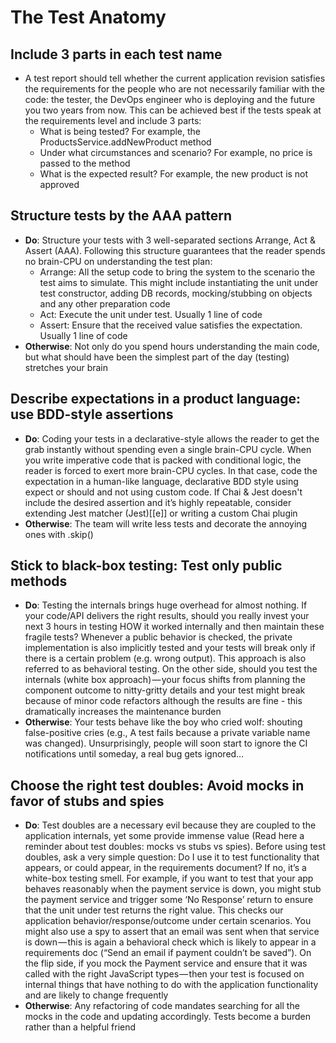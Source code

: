 # The Test Anatomy
## Include 3 parts in each test name
- A test report should tell whether the current application revision satisfies the requirements for the people who are not necessarily familiar with the code: the tester, the DevOps engineer who is deploying and the future you two years from now. This can be achieved best if the tests speak at the requirements level and include 3 parts:
	- What is being tested? For example, the ProductsService.addNewProduct method
	- Under what circumstances and scenario? For example, no price is passed to the method
	- What is the expected result? For example, the new product is not approved
## Structure tests by the AAA pattern
- **Do**: Structure your tests with 3 well-separated sections Arrange, Act & Assert (AAA). Following this structure guarantees that the reader spends no brain-CPU on understanding the test plan:
	- Arrange: All the setup code to bring the system to the scenario the test aims to simulate. This might include instantiating the unit under test constructor, adding DB records, mocking/stubbing on objects and any other preparation code
	- Act: Execute the unit under test. Usually 1 line of code
	- Assert: Ensure that the received value satisfies the expectation. Usually 1 line of code
- **Otherwise**: Not only do you spend hours understanding the main code, but what should have been the simplest part of the day (testing) stretches your brain
## Describe expectations in a product language: use BDD-style assertions
- **Do**: Coding your tests in a declarative-style allows the reader to get the grab instantly without spending even a single brain-CPU cycle. When you write imperative code that is packed with conditional logic, the reader is forced to exert more brain-CPU cycles. In that case, code the expectation in a human-like language, declarative BDD style using expect or should and not using custom code. If Chai & Jest doesn't include the desired assertion and it’s highly repeatable, consider extending Jest matcher (Jest)[[e]]  or writing a custom Chai plugin
- **Otherwise**: The team will write less tests and decorate the annoying ones with .skip()
## Stick to black-box testing: Test only public methods
- **Do**: Testing the internals brings huge overhead for almost nothing. If your code/API delivers the right results, should you really invest your next 3 hours in testing HOW it worked internally and then maintain these fragile tests? Whenever a public behavior is checked, the private implementation is also implicitly tested and your tests will break only if there is a certain problem (e.g. wrong output). This approach is also referred to as behavioral testing. On the other side, should you test the internals (white box approach) — your focus shifts from planning the component outcome to nitty-gritty details and your test might break because of minor code refactors although the results are fine - this dramatically increases the maintenance burden
- **Otherwise**: Your tests behave like the boy who cried wolf: shouting false-positive cries (e.g., A test fails because a private variable name was changed). Unsurprisingly, people will soon start to ignore the CI notifications until someday, a real bug gets ignored…
## Choose the right test doubles: Avoid mocks in favor of stubs and spies
- **Do**: Test doubles are a necessary evil because they are coupled to the application internals, yet some provide immense value (Read here a reminder about test doubles: mocks vs stubs vs spies). 
  Before using test doubles, ask a very simple question: Do I use it to test functionality that appears, or could appear, in the requirements document? If no, it’s a white-box testing smell. For example, if you want to test that your app behaves reasonably when the payment service is down, you might stub the payment service and trigger some ‘No Response’ return to ensure that the unit under test returns the right value. This checks our application behavior/response/outcome under certain scenarios. You might also use a spy to assert that an email was sent when that service is down — this is again a behavioral check which is likely to appear in a requirements doc (“Send an email if payment couldn’t be saved”). On the flip side, if you mock the Payment service and ensure that it was called with the right JavaScript types — then your test is focused on internal things that have nothing to do with the application functionality and are likely to change frequently
- **Otherwise**: Any refactoring of code mandates searching for all the mocks in the code and updating accordingly. Tests become a burden rather than a helpful friend